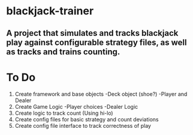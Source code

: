 # blackjack-trainer
## A project that simulates and tracks blackjack play against configurable strategy files, as well as tracks and trains counting.


# To Do

1) Create framework and base objects
  -Deck object (shoe?)
  -Player and Dealer
2) Create Game Logic
  -Player choices
  -Dealer Logic
3) Create logic to track count (Using hi-lo)
4) Create config files for basic strategy and count deviations
5) Create config file interface to track correctness of play
